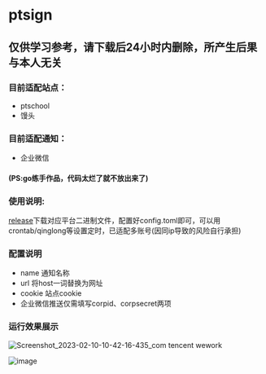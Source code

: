 # ptsign
## 仅供学习参考，请下载后24小时内删除，所产生后果与本人无关  

### 目前适配站点：  
* ptschool  
* 馒头 
### 目前适配通知：  
* 企业微信  
#### (PS:go练手作品，代码太烂了就不放出来了)
### 使用说明:  
[release](https://github.com/Ecalose/ptsign/releases/latest)下载对应平台二进制文件，配置好config.toml即可，可以用crontab/qinglong等设置定时，已适配多账号(因同ip导致的风险自行承担)

### 配置说明
* name 通知名称
* url 将host一词替换为网址
* cookie 站点cookie
* 企业微信推送仅需填写corpid、corpsecret两项

### 运行效果展示
![Screenshot_2023-02-10-10-42-16-435_com tencent wework](https://user-images.githubusercontent.com/47114714/217987149-047880d4-2eb4-4c77-b468-59b0fae204bd.png)

![image](https://user-images.githubusercontent.com/47114714/217986871-82b726bb-ff81-4e1a-be5d-fc649890eb62.png)


